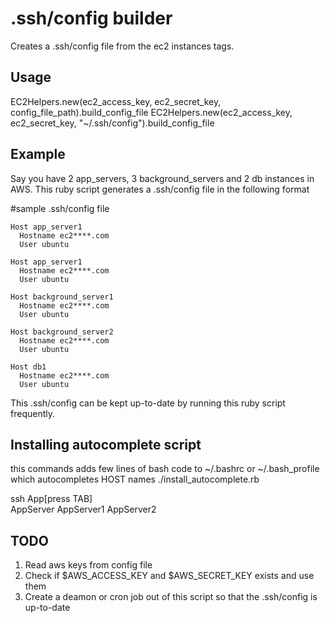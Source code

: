 .ssh/config builder
==================
Creates a .ssh/config file from the ec2 instances tags.

Usage
-----
EC2Helpers.new(ec2_access_key, ec2_secret_key, config_file_path).build_config_file
EC2Helpers.new(ec2_access_key, ec2_secret_key, "~/.ssh/config").build_config_file

Example
-------
Say you have 2 app_servers, 3 background_servers and 2 db instances in AWS.
This ruby script generates a .ssh/config file in the following format

#sample .ssh/config file 

    Host app_server1  
      Hostname ec2****.com   
      User ubuntu  

    Host app_server1  
      Hostname ec2****.com  
      User ubuntu  
    
    Host background_server1  
      Hostname ec2****.com  
      User ubuntu  
    
    Host background_server2  
      Hostname ec2****.com  
      User ubuntu  
    
    Host db1  
      Hostname ec2****.com  
      User ubuntu  

This .ssh/config can be kept up-to-date by running this ruby script frequently.

Installing autocomplete script
------------------------------
this commands adds few lines of bash code to ~/.bashrc or ~/.bash_profile which autocompletes HOST names
./install_autocomplete.rb           

ssh App[press TAB]  
AppServer AppServer1 AppServer2   

TODO
----
1.  Read aws keys from config file
2.  Check if $AWS_ACCESS_KEY and $AWS_SECRET_KEY exists and use them
3.  Create a deamon or cron job out of this script so that the .ssh/config is up-to-date
